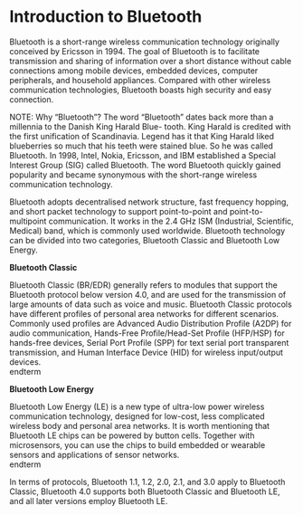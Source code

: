 # Introduction to Bluetooth
Bluetooth is a short-range wireless communication technology originally
conceived by Ericsson in 1994. The goal of Bluetooth is to facilitate
transmission and sharing of information over a short distance without
cable connections among mobile devices, embedded devices, computer
peripherals, and household appliances. Compared with other wireless
communication technologies, Bluetooth boasts high security and easy
connection.

NOTE: Why “Bluetooth”?
The word “Bluetooth” dates back more than a millennia to the Danish King Harald Blue- tooth. King Harald is credited with the first unification of Scandinavia. Legend has it that King Harald liked blueberries so much that his teeth were stained blue. So he was called Bluetooth. In 1998, Intel, Nokia, Ericsson, and IBM established a Special Interest Group (SIG) called Bluetooth. The word Bluetooth quickly gained popularity and became synonymous with the short-range wireless communication technology.

Bluetooth adopts decentralised network structure, fast frequency
hopping, and short packet technology to support point-to-point and
point-to-multipoint communication. It works in the 2.4 GHz ISM
(Industrial, Scientific, Medical) band, which is commonly used
worldwide. Bluetooth technology can be divided into two categories,
Bluetooth Classic and Bluetooth Low Energy.

**Bluetooth Classic**

Bluetooth Classic (BR/EDR) generally refers to modules that support the
Bluetooth protocol below version 4.0, and are used for the transmission
of large amounts of data such as voice and music. Bluetooth Classic
protocols have different profiles of personal area networks for
different scenarios. Commonly used profiles are Advanced Audio
Distribution Profile (A2DP) for audio communication, Hands-Free
Profile/Head-Set Profile (HFP/HSP) for hands-free devices, Serial Port
Profile (SPP) for text serial port transparent transmission, and Human
Interface Device (HID) for wireless input/output devices.\
endterm

**Bluetooth Low Energy**

Bluetooth Low Energy (LE) is a new type of ultra-low power wireless
communication technology, designed for low-cost, less complicated
wireless body and personal area networks. It is worth mentioning that
Bluetooth LE chips can be powered by button cells. Together with
microsensors, you can use the chips to build embedded or wearable
sensors and applications of sensor networks.\
endterm

In terms of protocols, Bluetooth 1.1, 1.2, 2.0, 2.1, and 3.0 apply to
Bluetooth Classic, Bluetooth 4.0 supports both Bluetooth Classic and
Bluetooth LE, and all later versions employ Bluetooth LE.
